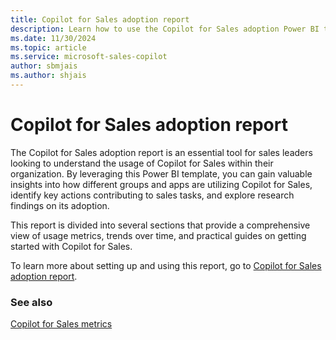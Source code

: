 ```yaml
---
title: Copilot for Sales adoption report
description: Learn how to use the Copilot for Sales adoption Power BI template to understand how your company's sales team is using Copilot for Sales.
ms.date: 11/30/2024
ms.topic: article
ms.service: microsoft-sales-copilot
author: sbmjais
ms.author: shjais
---
```


# Copilot for Sales adoption report

The Copilot for Sales adoption report is an essential tool for sales leaders looking to understand the usage of Copilot for Sales within their organization. By leveraging this Power BI template, you can gain valuable insights into how different groups and apps are utilizing Copilot for Sales, identify key actions contributing to sales tasks, and explore research findings on its adoption.
 
This report is divided into several sections that provide a comprehensive view of usage metrics, trends over time, and practical guides on getting started with Copilot for Sales.
 
To learn more about setting up and using this report, go to [Copilot for Sales adoption report](/viva/insights/advanced/analyst/templates/copilot-for-sales-adoption). 


### See also

[Copilot for Sales metrics](/viva/insights/advanced/reference/metrics#copilot-for-sales-metrics)